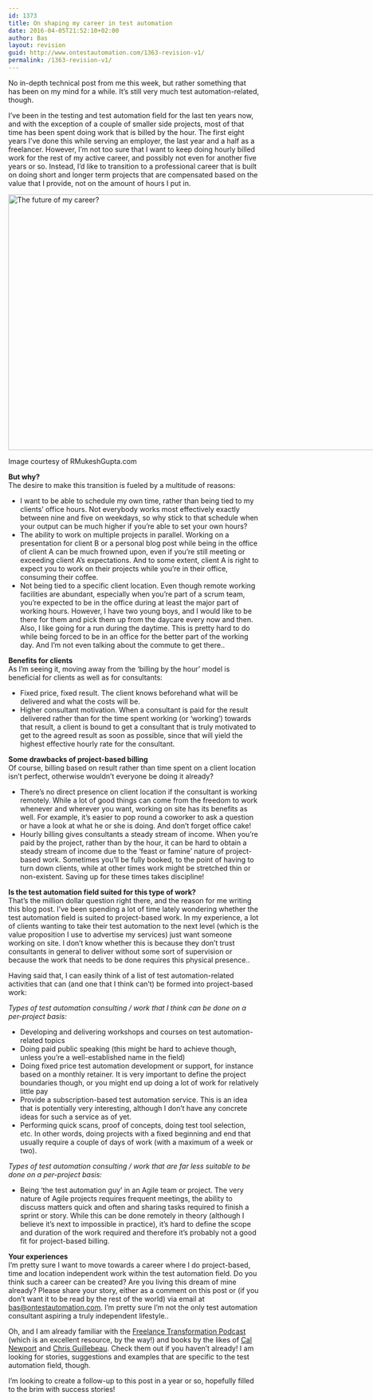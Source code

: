 ```yaml
---
id: 1373
title: On shaping my career in test automation
date: 2016-04-05T21:52:10+02:00
author: Bas
layout: revision
guid: http://www.ontestautomation.com/1363-revision-v1/
permalink: /1363-revision-v1/
---
```

No in-depth technical post from me this week, but rather something that has been on my mind for a while. It&#8217;s still very much test automation-related, though.

I&#8217;ve been in the testing and test automation field for the last ten years now, and with the exception of a couple of smaller side projects, most of that time has been spent doing work that is billed by the hour. The first eight years I&#8217;ve done this while serving an employer, the last year and a half as a freelancer. However, I&#8217;m not too sure that I want to keep doing hourly billed work for the rest of my active career, and possibly not even for another five years or so. Instead, I&#8217;d like to transition to a professional career that is built on doing short and longer term projects that are compensated based on the value that I provide, not on the amount of hours I put in.  


<div id="attachment_1367" style="width: 1034px" class="wp-caption aligncenter">
  <a href="http://www.ontestautomation.com/?attachment_id=1367" rel="attachment wp-att-1367"><img aria-describedby="caption-attachment-1367" src="http://www.ontestautomation.com/wp-content/uploads/2016/04/The-future-of-Work.jpg" alt="The future of my career?" width="1024" height="512" class="size-full wp-image-1367" srcset="https://www.ontestautomation.com/wp-content/uploads/2016/04/The-future-of-Work.jpg 1024w, https://www.ontestautomation.com/wp-content/uploads/2016/04/The-future-of-Work-300x150.jpg 300w, https://www.ontestautomation.com/wp-content/uploads/2016/04/The-future-of-Work-768x384.jpg 768w" sizes="(max-width: 1024px) 100vw, 1024px" /></a>
  
  <p id="caption-attachment-1367" class="wp-caption-text">
    Image courtesy of RMukeshGupta.com
  </p>
</div>

  
**But why?**  
The desire to make this transition is fueled by a multitude of reasons:

  * I want to be able to schedule my own time, rather than being tied to my clients&#8217; office hours. Not everybody works most effectively exactly between nine and five on weekdays, so why stick to that schedule when your output can be much higher if you&#8217;re able to set your own hours?
  * The ability to work on multiple projects in parallel. Working on a presentation for client B or a personal blog post while being in the office of client A can be much frowned upon, even if you&#8217;re still meeting or exceeding client A&#8217;s expectations. And to some extent, client A is right to expect you to work on their projects while you&#8217;re in their office, consuming their coffee.
  * Not being tied to a specific client location. Even though remote working facilities are abundant, especially when you&#8217;re part of a scrum team, you&#8217;re expected to be in the office during at least the major part of working hours. However, I have two young boys, and I would like to be there for them and pick them up from the daycare every now and then. Also, I like going for a run during the daytime. This is pretty hard to do while being forced to be in an office for the better part of the working day. And I&#8217;m not even talking about the commute to get there..

**Benefits for clients**  
As I&#8217;m seeing it, moving away from the &#8216;billing by the hour&#8217; model is beneficial for clients as well as for consultants:

  * Fixed price, fixed result. The client knows beforehand what will be delivered and what the costs will be.
  * Higher consultant motivation. When a consultant is paid for the result delivered rather than for the time spent working (or &#8216;working&#8217;) towards that result, a client is bound to get a consultant that is truly motivated to get to the agreed result as soon as possible, since that will yield the highest effective hourly rate for the consultant.

**Some drawbacks of project-based billing**  
Of course, billing based on result rather than time spent on a client location isn&#8217;t perfect, otherwise wouldn&#8217;t everyone be doing it already?

  * There&#8217;s no direct presence on client location if the consultant is working remotely. While a lot of good things can come from the freedom to work whenever and wherever you want, working on site has its benefits as well. For example, it&#8217;s easier to pop round a coworker to ask a question or have a look at what he or she is doing. And don&#8217;t forget office cake!
  * Hourly billing gives consultants a steady stream of income. When you&#8217;re paid by the project, rather than by the hour, it can be hard to obtain a steady stream of income due to the &#8216;feast or famine&#8217; nature of project-based work. Sometimes you&#8217;ll be fully booked, to the point of having to turn down clients, while at other times work might be stretched thin or non-existent. Saving up for these times takes discipline!

**Is the test automation field suited for this type of work?**  
That&#8217;s the million dollar question right there, and the reason for me writing this blog post. I&#8217;ve been spending a lot of time lately wondering whether the test automation field is suited to project-based work. In my experience, a lot of clients wanting to take their test automation to the next level (which is the value proposition I use to advertise my services) just want someone working on site. I don&#8217;t know whether this is because they don&#8217;t trust consultants in general to deliver without some sort of supervision or because the work that needs to be done requires this physical presence..

Having said that, I can easily think of a list of test automation-related activities that can (and one that I think can&#8217;t) be formed into project-based work:

_Types of test automation consulting / work that I think can be done on a per-project basis:_

  * Developing and delivering workshops and courses on test automation-related topics
  * Doing paid public speaking (this might be hard to achieve though, unless you&#8217;re a well-established name in the field)
  * Doing fixed price test automation development or support, for instance based on a monthly retainer. It is very important to define the project boundaries though, or you might end up doing a lot of work for relatively little pay
  * Provide a subscription-based test automation service. This is an idea that is potentially very interesting, although I don&#8217;t have any concrete ideas for such a service as of yet.
  * Performing quick scans, proof of concepts, doing test tool selection, etc. In other words, doing projects with a fixed beginning and end that usually require a couple of days of work (with a maximum of a week or two).

_Types of test automation consulting / work that are far less suitable to be done on a per-project basis:_

  * Being &#8216;the test automation guy&#8217; in an Agile team or project. The very nature of Agile projects requires frequent meetings, the ability to discuss matters quick and often and sharing tasks required to finish a sprint or story. While this can be done remotely in theory (although I believe it&#8217;s next to impossible in practice), it&#8217;s hard to define the scope and duration of the work required and therefore it&#8217;s probably not a good fit for project-based billing.

**Your experiences**  
I&#8217;m pretty sure I want to move towards a career where I do project-based, time and location independent work within the test automation field. Do you think such a career can be created? Are you living this dream of mine already? Please share your story, either as a comment on this post or (if you don&#8217;t want it to be read by the rest of the world) via email at bas@ontestautomation.com. I&#8217;m pretty sure I&#8217;m not the only test automation consultant aspiring a truly independent lifestyle..

Oh, and I am already familiar with the <a href="http://www.freelancetransformation.com/blog/podcast" target="_blank">Freelance Transformation Podcast</a> (which is an excellent resource, by the way!) and books by the likes of <a href="https://www.goodreads.com/author/show/147891.Cal_Newport" target="_blank">Cal Newport</a> and <a href="https://www.goodreads.com/author/show/3367145.Chris_Guillebeau" target="_blank">Chris Guillebeau</a>. Check them out if you haven&#8217;t already! I am looking for stories, suggestions and examples that are specific to the test automation field, though.

I&#8217;m looking to create a follow-up to this post in a year or so, hopefully filled to the brim with success stories!